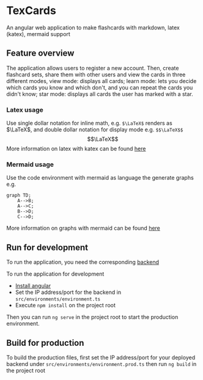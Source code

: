 # TexCards
An angular web application to make flashcards with markdown, latex (katex), mermaid support

## Feature overview
The application allows users to register a new account. Then, create flashcard sets, share them with other users and view the cards in three different modes, view mode: displays all cards; learn mode: lets you decide which cards you know and which don't, and you can repeat the cards you didn't know; star mode: displays all cards the user has marked with a star.

### Latex usage
Use single dollar notation for inline math, e.g. `$\LaTeX$` renders as $\LaTeX$, and double dollar notation for display mode e.g. ``$$\LaTeX$$`` $$\LaTeX$$
More information on latex with katex can be found [here](https://katex.org/docs/supported.html)

### Mermaid usage
Use the code environment with mermaid as language the generate graphs e.g.
```mermaid
graph TD;
    A-->B;
    A-->C;
    B-->D;
    C-->D;
```
More information on graphs with mermaid can be found [here](https://mermaid-js.github.io/mermaid/#/)


## Run for development
To run the application, you need the corresponding [backend](https://github.com/Cryptric/TexCardsBackend)

To run the application for development
- [Install angular](https://angular.io/cli)
- Set the IP address/port for the backend in `src/environments/environment.ts`
- Execute `npm install` on the project root

Then you can run `ng serve` in the project root to start the production environment.

## Build for production 
To build the production files, first set the IP address/port for your deployed backend under `src/environments/environment.prod.ts`
then run `ng build` in the project root